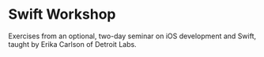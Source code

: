 # Swift Workshop
Exercises from an optional, two-day seminar on iOS development and Swift, taught by Erika Carlson of Detroit Labs.
